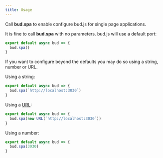 ```yaml
---
title: Usage
---
```


Call **bud.spa** to enable configure bud.js for single page applications.

It is fine to call **bud.spa** with no parameters. bud.js will use a default port:

```ts title=bud.config.ts
export default async bud => {
  bud.spa()
}
```

If you want to configure beyond the defaults you may do so using a string, number or URL.

Using a string:

```ts title=bud.config.ts
export default async bud => {
  bud.spa(`http://localhost:3030`)
}
```

Using a [URL](https://developer.mozilla.org/en-US/docs/Web/API/URL):

```ts title=bud.config.ts
export default async bud => {
  bud.spa(new URL(`http://localhost:3030`))
}
```

Using a number:

```ts title=bud.config.ts
export default async bud => {
  bud.spa(3030)
}
```
